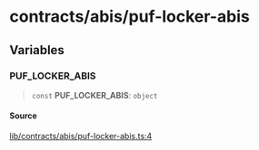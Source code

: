 # contracts/abis/puf-locker-abis

## Variables

### PUF\_LOCKER\_ABIS

> `const` **PUF\_LOCKER\_ABIS**: `object`

#### Source

[lib/contracts/abis/puf-locker-abis.ts:4](https://github.com/PufferFinance/puffer-sdk/blob/1c5e477a87f5fdd7d05ef2636c616970039070b1/lib/contracts/abis/puf-locker-abis.ts#L4)
